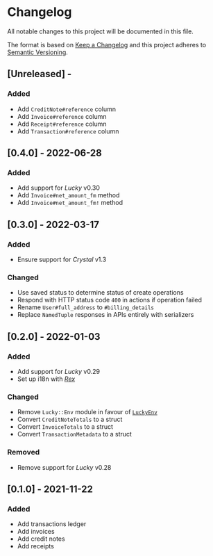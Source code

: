 # Changelog

All notable changes to this project will be documented in this file.

The format is based on [Keep a Changelog](http://keepachangelog.com/en/1.0.0/)
and this project adheres to [Semantic Versioning](http://semver.org/spec/v2.0.0.html).

## [Unreleased] - 

### Added
- Add `CreditNote#reference` column
- Add `Invoice#reference` column
- Add `Receipt#reference` column
- Add `Transaction#reference` column

## [0.4.0] - 2022-06-28

### Added
- Add support for *Lucky* v0.30
- Add `Invoice#net_amount_fm` method
- Add `Invoice#net_amount_fm!` method

## [0.3.0] - 2022-03-17

### Added
- Ensure support for *Crystal* v1.3

### Changed
- Use saved status to determine status of create operations
- Respond with HTTP status code `400` in actions if operation failed
- Rename `User#full_address` to `#billing_details`
- Replace `NamedTuple` responses in APIs entirely with serializers

## [0.2.0] - 2022-01-03

### Added
- Add support for *Lucky* v0.29
- Set up i18n with [*Rex*](https://github.com/GrottoPress/rex)

### Changed
- Remove `Lucky::Env` module in favour of [`LuckyEnv`](https://github.com/luckyframework/lucky_env)
- Convert `CreditNoteTotals` to a struct
- Convert `InvoiceTotals` to a struct
- Convert `TransactionMetadata` to a struct

### Removed
- Remove support for *Lucky* v0.28

## [0.1.0] - 2021-11-22

### Added
- Add transactions ledger
- Add invoices
- Add credit notes
- Add receipts
